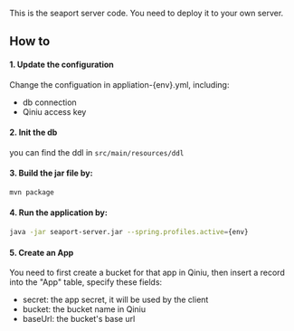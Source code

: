 This is the seaport server code. You need to deploy it to your own server.

## How to

#### 1. Update the configuration
Change the configuation in appliation-{env}.yml, including:
* db connection
* Qiniu access key

#### 2. Init the db
you can find the ddl in `src/main/resources/ddl`

#### 3.  Build the jar file by:
```bash
mvn package
```

#### 4. Run the application by:
```bash
java -jar seaport-server.jar --spring.profiles.active={env}
```

#### 5. Create an App
You need to first create a bucket for that app in Qiniu, then insert a record into the "App" table, specify these fields:
* secret: the app secret, it will be used by the client
* bucket: the bucket name in Qiniu
* baseUrl: the bucket's base url
